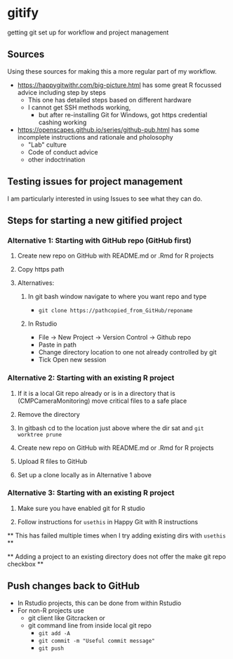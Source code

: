 # gitify
getting git set up for workflow and project management

## Sources 

Using these sources for making this a more regular part of my workflow.

* https://happygitwithr.com/big-picture.html has some great R focussed advice including step by steps
    * This one has detailed steps based on different hardware
    * I cannot get SSH methods working, 
        * but after re-installing Git for Windows, got https credential cashing working
* https://openscapes.github.io/series/github-pub.html has some incomplete instructions and rationale and pholosophy
    * "Lab" culture
    * Code of conduct advice
    * other indoctrination

    
## Testing issues for project management
      
I am particularly interested in using Issues to see what they can do.

## Steps for starting a new gitified project

### Alternative 1:  Starting with GitHub repo (GitHub first)

1. Create new repo on GitHub with README.md or .Rmd for R projects

2. Copy https path

3. Alternatives:

	1. In git bash window navigate to where you want repo and type 

		* `git clone https://pathcopied_from_GitHub/reponame`

	2. In Rstudio

		* File -> New Project -> Version Control -> Github repo
		* Paste in path
		* Change directory location to one not already controlled by git
		* Tick Open new session


### Alternative 2:  Starting with an existing R project

1. If it is a local Git repo already or is in a directory that is (CMPCameraMonitoring) move critical files to a safe place

2. Remove the directory

3. In gitbash cd to the location just above where the dir sat and `git worktree prune`

4.  Create new repo on GitHub with README.md or .Rmd for R projects

5. Upload R files to GitHub

6. Set up a clone locally as in Alternative 1 above

### Alternative 3:  Starting with an existing R project

1. Make sure you have enabled git for R studio

2. Follow instructions for `usethis` in Happy Git with R instructions

** This has failed multiple times when I try adding existing dirs with `usethis` **

** Adding a project to an existing directory does not offer the make git repo checkbox **


## Push changes back to GitHub

* In Rstudio projects, this can be done from within Rstudio
* For non-R projects use 
	* git client like Gitcracken or 
	* git command line from inside local git repo
		* `git add -A`
		* `git commit -m "Useful commit message"`
		* `git push`

